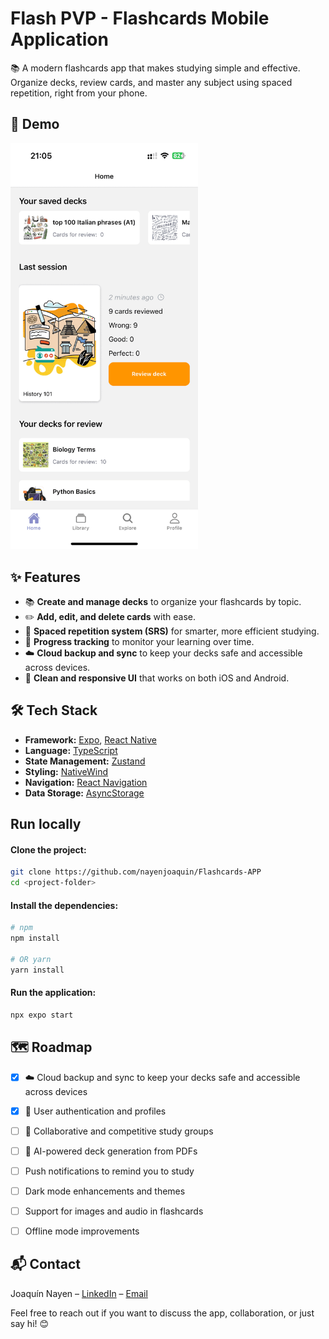 # Flash PVP - Flashcards Mobile Application
📚 A modern flashcards app that makes studying simple and effective. Organize decks, review cards, and master any subject using spaced repetition, right from your phone.

## 📱 Demo
<img src="assets/screenshots/demo.gif" alt="App Demo" width="300" />


## ✨ Features

- 📚 **Create and manage decks** to organize your flashcards by topic.  
- ✏️ **Add, edit, and delete cards** with ease.  
- 🔄 **Spaced repetition system (SRS)** for smarter, more efficient studying.  
- 🎯 **Progress tracking** to monitor your learning over time.
- ☁️ **Cloud backup and sync** to keep your decks safe and accessible across devices.
- 🎨 **Clean and responsive UI** that works on both iOS and Android.  
<!-- - 🌓 **Dark mode support** for comfortable studying at night.   -->

## 🛠 Tech Stack

- **Framework:** [Expo](https://expo.dev/), [React Native](https://reactnative.dev/)
- **Language:** [TypeScript](https://www.typescriptlang.org/)
- **State Management:** [Zustand](https://zustand-demo.pmnd.rs/)
- **Styling:** [NativeWind](https://www.nativewind.dev/)
- **Navigation:** [React Navigation](https://reactnavigation.org/)
- **Data Storage:** [AsyncStorage](https://reactnative.dev/docs/asyncstorage)



## Run locally

#### Clone the project:
```bash
git clone https://github.com/nayenjoaquin/Flashcards-APP
cd <project-folder>
```

#### Install the dependencies:
```bash
# npm
npm install

# OR yarn
yarn install
```


#### Run the application:
```bash
npx expo start
```

## 🗺 Roadmap

- [x] ☁️ Cloud backup and sync to keep your decks safe and accessible across devices  
- [x] 🔐 User authentication and profiles  
- [ ] 👥 Collaborative and competitive study groups  
- [ ] 🤖 AI-powered deck generation from PDFs  
- [ ] Push notifications to remind you to study  
- [ ] Dark mode enhancements and themes  
- [ ] Support for images and audio in flashcards  
- [ ] Offline mode improvements  


## 📬 Contact

Joaquín Nayen – [LinkedIn](https://www.linkedin.com/in/joaqu%C3%ADn-nayen-136266186/) – [Email](mailto:jotanayen@gmail.com)

Feel free to reach out if you want to discuss the app, collaboration, or just say hi! 😊

